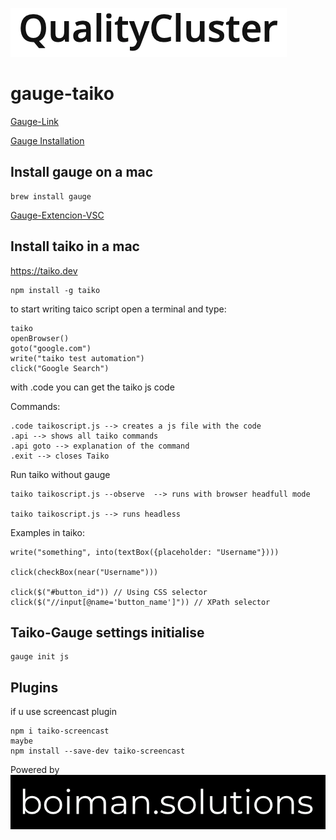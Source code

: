 ![QualityCluster](./img/qualitycluster.png)

# gauge-taiko

[Gauge-Link](https://gauge.org)

[Gauge Installation](https://docs.gauge.org/getting_started/installing-gauge.html?os=macos&language=javascript&ide=vscode)

## Install gauge on a mac
```
brew install gauge
```
[Gauge-Extencion-VSC](https://marketplace.visualstudio.com/items?itemName=getgauge.gauge)


## Install taiko in a mac
https://taiko.dev

```
npm install -g taiko
```

to start writing taico script open a terminal and type: 
```
taiko
openBrowser()
goto("google.com")
write("taiko test automation")
click("Google Search")
```
with .code you can get the taiko js code

Commands:
```
.code taikoscript.js --> creates a js file with the code
.api --> shows all taiko commands
.api goto --> explanation of the command
.exit --> closes Taiko
```

Run taiko without gauge
```
taiko taikoscript.js --observe  --> runs with browser headfull mode

taiko taikoscript.js --> runs headless
```

Examples in taiko:
```
write("something", into(textBox({placeholder: "Username"})))

click(checkBox(near("Username")))

click($("#button_id")) // Using CSS selector
click($("//input[@name='button_name']")) // XPath selector
```

## Taiko-Gauge settings initialise
```
gauge init js
```

## Plugins
if u use screencast plugin

```
npm i taiko-screencast
maybe
npm install --save-dev taiko-screencast
```


Powered by
![boiman.solutions](./img/boiman.solutions.png)
